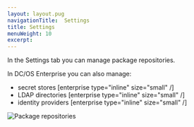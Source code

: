 ```yaml
---
layout: layout.pug
navigationTitle:  Settings
title: Settings
menuWeight: 10
excerpt:
---
```


In the Settings tab you can manage package repositories.

In DC/OS Enterprise you can also manage:

- secret stores [enterprise type="inline" size="small" /]
- LDAP directories [enterprise type="inline" size="small" /]
- identity providers [enterprise type="inline" size="small" /]

![Package repositories](/1.10/img/package-repositories-ee.png)
